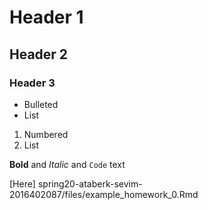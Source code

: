 # Header 1
## Header 2
### Header 3

- Bulleted
- List

1. Numbered
2. List

**Bold** and _Italic_ and `Code` text

[Here] spring20-ataberk-sevim-2016402087/files/example_homework_0.Rmd
